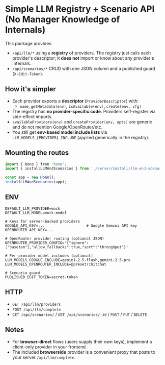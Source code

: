 
# Simple LLM Registry + Scenario API (No Manager Knowledge of Internals)

This package provides:
- `/api/llm/*` using a **registry** of providers. The registry just calls each provider's descriptor;
  it **does not** import or know about any provider's internals.
- `/api/scenarios/*` CRUD with one JSON column and a published guard (`X-Edit-Token`).

## How it's simpler

- Each provider exports a **descriptor** (`ProviderDescriptor`) with:
  - `name`, `getMetadata(env)`, `isAvailable(env)`, `create(env, cfg)`
- The registry has **no provider-specific code**. Providers self-register via side-effect imports.
- `availableProviders(env)` and `createProvider(env, opts)` are generic and do not mention Google/OpenRouter/etc.
- You still get **env-based model include lists** via `LLM_MODELS_{PROVIDER}_INCLUDE` (applied generically in the registry).

## Mounting the routes

```ts
import { Hono } from 'hono';
import { installLLMAndScenarios } from './server/install/llm-and-scenarios';

const app = new Hono();
installLLMAndScenarios(app);
```

## ENV

```
DEFAULT_LLM_PROVIDER=mock
DEFAULT_LLM_MODEL=mock-model

# Keys for server-backed providers
GOOGLE_API_KEY=...                   # Google Gemini API key
OPENROUTER_API_KEY=...

# OpenRouter provider routing (optional JSON)
OPENROUTER_PROVIDER_CONFIG='{"ignore":["baseten"],"allow_fallbacks":true,"sort":"throughput"}'

# Per-provider model includes (optional)
LLM_MODELS_GOOGLE_INCLUDE=gemini-2.5-flash,gemini-2.5-pro
LLM_MODELS_OPENROUTER_INCLUDE=@preset/chitchat

# Scenario guard
PUBLISHED_EDIT_TOKEN=secret-token
```

## HTTP

- `GET /api/llm/providers`
- `POST /api/llm/complete`
- `GET /api/scenarios/` / `GET /api/scenarios/:id` / `POST` / `PUT` / `DELETE`

## Notes

- For **browser-direct** flows (users supply their own keys), implement a client-only provider in your frontend.
- The included **browserside** provider is a convenient proxy that posts to your server `/api/llm/complete`.
